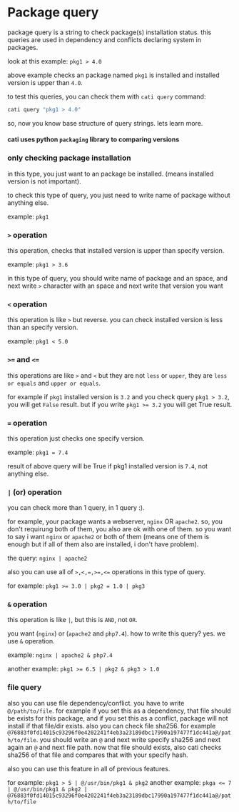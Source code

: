 # Package query

package query is a string to check package(s) installation status. this queries are used in dependency and conflicts declaring system in packages.

look at this example: `pkg1 > 4.0`

above example checks an package named `pkg1` is installed and installed version is upper than `4.0`.

to test this queries, you can check them with `cati query` command:

```bash
cati query "pkg1 > 4.0"
```

so, now you know base structure of query strings. lets learn more.

#### cati uses python `packaging` library to comparing versions

### only checking package installation
in this type, you just want to an package be installed. (means installed version is not important).

to check this type of query, you just need to write name of package without anything else.

example: `pkg1`

### `>` operation
this operation, checks that installed version is upper than specify version.

example: `pkg1 > 3.6`

in this type of query, you should write name of package and an space, and next write `>` character with an space and next write that version you want

### `<` operation
this operation is like `>` but reverse. you can check installed version is less than an specify version.

example: `pkg1 < 5.0`

### `>=` and `<=`
this operations are like `>` and `<` but they are not `less` or `upper`, they are `less or equals` and `upper or equals`.

for example if `pkg1` installed version is `3.2` and you check query `pkg1 > 3.2`, you will get `False` result. but if you write `pkg1 >= 3.2` you will get True result.

### `=` operation
this operation just checks one specify version.

example: `pkg1 = 7.4`

result of above query will be True if pkg1 installed version is `7.4`, not anything else.

### `|` (or) operation
you can check more than 1 query, in 1 query :).

for example, your package wants a webserver, `nginx` OR `apache2`. so, you don't requirung both of them, you also are ok with one of them. so you want to say i want `nginx` or `apache2` or both of them (means one of them is enough but if all of them also are installed, i don't have problem).

the query: `nginx | apache2`

also you can use all of `>,<,=,>=,<=` operations in this type of query.

for example: `pkg1 >= 3.0 | pkg2 = 1.0 | pkg3`

### `&` operation
this operation is like `|`, but this is `AND`, not `OR`.

you want (`nginx`) or (`apache2` and `php7.4`). how to write this query? yes. we use `&` operation.

example: `nginx | apache2 & php7.4`

another example: `pkg1 >= 6.5 | pkg2 & pkg3 > 1.0`

### file query
also you can use file dependency/conflict. you have to write `@/path/to/file`. for example if you set this as a dependency, that file should be exists for this package, and if you set this as a conflict, package will not install if that file/dir exists. also you can check file sha256. for example `@76883f0fd14015c93296f0e4202241f4eb3a23189dbc17990a197477f1dc441a@/path/to/file`. you should write an `@` and next write specify sha256 and next again an `@` and next file path. now that file should exists, also cati checks sha256 of that file and compares that with your specify hash.

also you can use this feature in all of previous features.

for example: `pkg1 > 5 | @/usr/bin/pkg1 & pkg2`
another example: `pkga <= 7 | @/usr/bin/pkg1 & pkg2 | @76883f0fd14015c93296f0e4202241f4eb3a23189dbc17990a197477f1dc441a@/path/to/file`
